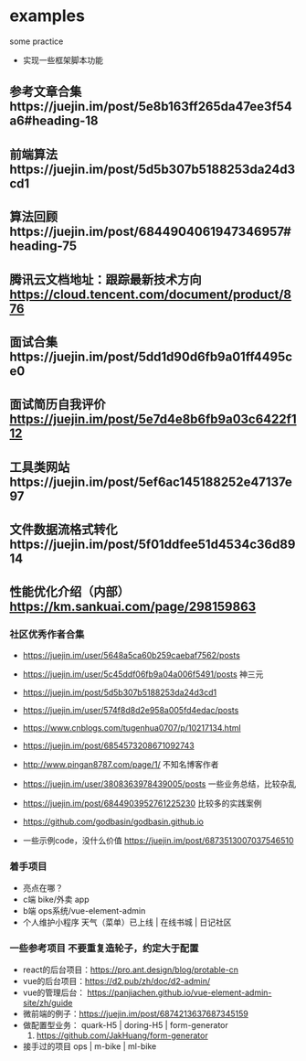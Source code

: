 # examples
some practice 
- 实现一些框架脚本功能

## 参考文章合集https://juejin.im/post/5e8b163ff265da47ee3f54a6#heading-18
## 前端算法https://juejin.im/post/5d5b307b5188253da24d3cd1
## 算法回顾https://juejin.im/post/6844904061947346957#heading-75
## 腾讯云文档地址：跟踪最新技术方向 https://cloud.tencent.com/document/product/876



## 面试合集https://juejin.im/post/5dd1d90d6fb9a01ff4495ce0
## 面试简历自我评价 https://juejin.im/post/5e7d4e8b6fb9a03c6422f112

## 工具类网站https://juejin.im/post/5ef6ac145188252e47137e97






## 文件数据流格式转化https://juejin.im/post/5f01ddfee51d4534c36d8914
## 性能优化介绍（内部）https://km.sankuai.com/page/298159863


### 社区优秀作者合集
- https://juejin.im/user/5648a5ca60b259caebaf7562/posts
- https://juejin.im/user/5c45ddf06fb9a04a006f5491/posts 神三元
- https://juejin.im/post/5d5b307b5188253da24d3cd1
- https://juejin.im/user/574f8d8d2e958a005fd4edac/posts
- https://www.cnblogs.com/tugenhua0707/p/10217134.html
- https://juejin.im/post/6854573208671092743
- http://www.pingan8787.com/page/1/ 不知名博客作者
- https://juejin.im/user/3808363978439005/posts 一些业务总结，比较杂乱
- https://juejin.im/post/6844903952761225230 比较多的实践案例
- https://github.com/godbasin/godbasin.github.io


- 一些示例code，没什么价值 https://juejin.im/post/6873513007037546510




### 着手项目
- 亮点在哪？
- c端 bike/外卖 app
- b端 ops系统/vue-element-admin
- 个人维护小程序 天气（菜单）已上线 | 在线书城 | 日记社区


### 一些参考项目 不要重复造轮子，约定大于配置
- react的后台项目：https://pro.ant.design/blog/protable-cn
- vue的后台项目：https://d2.pub/zh/doc/d2-admin/
- vue的管理后台： https://panjiachen.github.io/vue-element-admin-site/zh/guide
- 微前端的例子：https://juejin.im/post/6874213637687345159
- 做配置型业务： quark-H5 | doring-H5 | form-generator
  1. https://github.com/JakHuang/form-generator
- 接手过的项目 ops | m-bike | ml-bike










